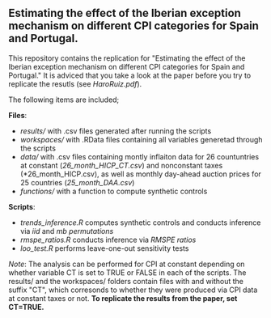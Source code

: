 ## Estimating the effect of the Iberian exception mechanism on different CPI categories for Spain and Portugal.

This repository contains the replication for "Estimating the effect of the Iberian exception mechanism on different CPI categories for Spain and Portugal." It is adviced that you take a look at the paper before you try to replicate the resutls (see *HaroRuiz.pdf*). 

The following items are included;

**Files**: 
- *results/* with .csv files generated after running the scripts
- *workspaces/* with .RData files containing all variables generetad through the scripts
- *data/* with .csv files containing montly inflaiton data for 26 countuntries at constant (*26_month_HICP_CT.csv*) and nonconstant taxes (*26_month_HICP.csv), as well as monthly day-ahead auction prices for 25 countries (*25_month_DAA.csv*)
- *functions/* with a function to compute synthetic controls
 
**Scripts**:
- *trends_inference.R* computes synthetic controls and conducts inference via *iid* and *mb permutations*
- *rmspe_ratios.R* conducts inference via *RMSPE ratios*
- *loo_test.R* performs leave-one-out sensitivity tests

*Note*: The analysis can be performed for CPI at constant depending on whether variable CT is set to TRUE or FALSE in each of the scripts. The results/ and the workspaces/ folders contain files with and without the suffix "CT", which corresonds to whether they were produced via CPI data at constant taxes or not. **To replicate the results from the paper, set CT=TRUE.**
      
